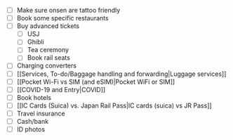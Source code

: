 - [ ] Make sure onsen are tattoo friendly
- [ ] Book some specific restaurants
- [ ] Buy advanced tickets
	- [ ] USJ
	- [ ] Ghibli
	- [ ] Tea ceremony
	- [ ] Book rail seats
- [ ] Charging converters
- [ ] [[Services, To-do/Baggage handling and forwarding|Luggage services]]
- [ ] [[Pocket Wi-Fi vs SIM (and eSIM)|Pocket WiFi or SIM]]
- [ ] [[COVID-19 and Entry|COVID]]
- [ ] Book hotels
- [ ] [[IC Cards (Suica) vs. Japan Rail Pass|IC cards (suica) vs JR Pass]]
- [ ] Travel insurance
- [ ] Cash/bank
- [ ] ID photos